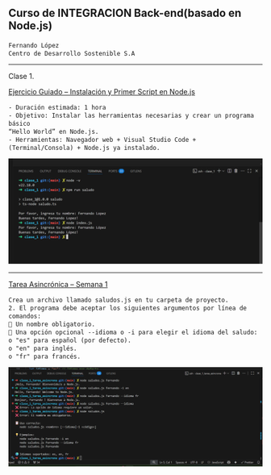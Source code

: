 ## Curso de INTEGRACION Back-end(basado en Node.js)

```text
Fernando López
Centro de Desarrollo Sostenible S.A
```

---

Clase 1.

[Ejercicio Guiado – Instalación y Primer Script en Node.js](https://github.com/ferpiecel/integracion-back-end-node2025/tree/main/clase_1)

```
- Duración estimada: 1 hora
- Objetivo: Instalar las herramientas necesarias y crear un programa básico
“Hello World” en Node.js.
- Herramientas: Navegador web + Visual Studio Code + (Terminal/Consola) + Node.js ya instalado.
```

![alt text](image.png)

---

[Tarea Asincrónica – Semana 1](https://github.com/ferpiecel/integracion-back-end-node2025/tree/main/clase_1_tarea_asincrona)

```
Crea un archivo llamado saludos.js en tu carpeta de proyecto.
2. El programa debe aceptar los siguientes argumentos por línea de comandos:
 Un nombre obligatorio.
 Una opción opcional --idioma o -i para elegir el idioma del saludo:
o "es" para español (por defecto).
o "en" para inglés.
o "fr" para francés.

```

![alt text](image-1.png)
